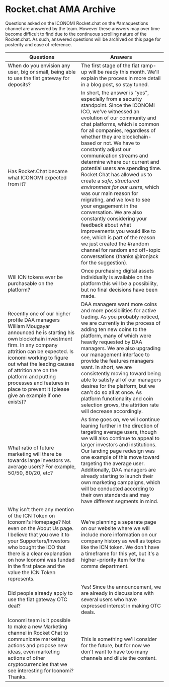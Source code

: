 # Rocket.chat AMA Archive

Questions asked on the ICONOMI Rocket.chat on the #amaquestions channel are answered by the team. However these answers may over time become difficult to find due to the continuous scrolling nature of the Rocket.chat. As such, answered questions will be archived on this page for posterity and ease of reference.
  
Questions | Answers 
---|---
When do you envision any user, big or small, being able to use the fiat gateway for deposits? | The first stage of the fiat ramp-up will be ready this month. We'll explain the process in more detail in a blog post, so stay tuned.
Has Rocket.Chat became what ICONOMI expected from it? | In short, the answer is "yes", especially from a security standpoint. Since the ICONOMI ICO, we've witnessed an evolution of our community and chat platforms, which is common for all companies, regardless of whether they are blockchain-based or not. We have to constantly adjust our communication streams and determine where our current and potential users are spending time. Rocket.Chat has allowed us to create a *safe, structured environment for our users*, which was our main reason for migrating, and we love to see your engagement in the conversation. We are also constantly considering your feedback about what improvements you would like to see, which is part of the reason we just created the #random channel for random and off-topic conversations (thanks @ironjack for the suggestion).
Will ICN tokens ever be purchasable on the platform? | Once purchasing digital assets individually is available on the platform this will be a possibility, but no final decisions have been made.
Recently one of our higher profile DAA managers William Mougayar announced he is starting his own blockchain investment firm. In any company attrition can be expected. Is iconomi working to figure out what the leading causes of attrition are on the platform and putting processes and features in place to prevent it (please give an example if one exists)? | DAA managers want more coins and more possibilities for active trading. As you probably noticed, we are currently in the process of adding ten new coins to the platform, many of which were heavily requested by DAA managers. We are also upgrading our management interface to provide the features managers want. In short, we are consistently moving toward being able to satisfy all of our managers desires for the platform, but we can't do so all at once. As platform functionality and coin selection grows, the attrition rate will decrease accordingly.
What ratio of future marketing will there be towards large investors vs. average users? For example, 50/50, 80/20, etc? | As time goes on, we will continue leaning further in the direction of targeting average users, though we will also continue to appeal to larger investors and institutions. Our landing page redesign was one example of this move toward targeting the average user. Additionally, DAA managers are already starting to launch their own marketing campaigns, which will be conducted according to their own standards and may have different segments in mind.
Why isn't there any mention of the ICN Token on Iconomi's Homepage? Not even on the About Us page. I believe that you owe it to your Supporters/Investors who bought the ICO that there is a clear explanation on how Iconomi was funded in the first place and the value the ICN Token represents. | We're planning a separate page on our website where we will include more information on our company history as well as topics like the ICN token. We don't have a timeframe for this yet, but it's a higher-priority item for the comms department.
Did people already apply to use the fiat gateway OTC deal? | Yes! Since the announcement, we are already in discussions with several users who have expressed interest in making OTC deals.
Iconomi team is it possible to make a new Marketing channel in Rocket Chat to communicate marketing actions and propose new ideas, even marketing actions of other cryptocurrencies that we see interesting for Iconomi? Thanks. | This is something we'll consider for the future, but for now we don't want to have too many channels and dilute the content.
